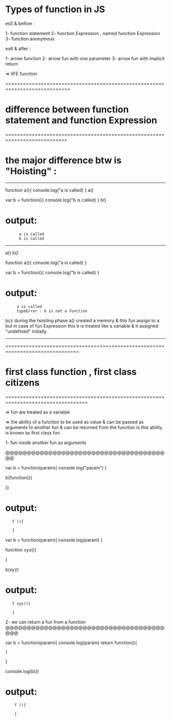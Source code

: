 # Types of function in JS 

es5 & before :

1- function statement
2- function Expression , named function Expression
3- function anonymous 


es6 & after :

1- arrow function
2- arrow fun with one parameter
3- arrow fun with implicit return 


=> IIFE function 


============================================================================

# difference between function statement and function Expression

===========================================================================


# the major difference btw is "Hoisting" :
-------------------------------------

function a(){
    console.log("a is called)
}
a()




var b = function(){
    console.log("b is called)
}
b()

# output: 
          a is called
          b is called

------------------------------------

a()
b()

function a(){
    console.log("a is called)
}


var b = function(){
    console.log("b is called)
}

# output:
         a is called
         typeError : b is not a function



bcz  during the hoisting phase a() created a memory & this fun assign to a
     but in case of fun Expression this b is treated like a variable & it assigned "undefined" initially


---------------------------------------------------------------------------------------     


===============================================================================

# first class function , first class citizens

==================================================================================

=> fun are treated as a variable 

=> the ability of a function to be used as value & can be passed as arguments to another
   fun & can be returned from the function is this ability is known as first class fun



1- fun inside another fun as arguments

@@@@@@@@@@@@@@@@@@@@@@@@@@@@@@@@@@@@@@@


var b = function(param){
    console.log("param")
}

b(function(){

})


# output:
       f (){

       }




var b = function(param){
    console.log(param)
}

function xyz(){

}

b(xyz)


# output:
       f xyz(){

       }





2- we can return a fun from a function 
@@@@@@@@@@@@@@@@@@@@@@@@@@@@@@@@@@@@@@@@

var b = function(param){
    console.log(param)
    return function(){

    }
}

console.log(b())


# output:
        f (){

        }